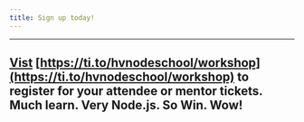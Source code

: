 ```yaml
---
title: Sign up today!
---
```

--------------------
__[Vist](https://ti.to/hvnodeschool/workshop)__ [https://ti.to/hvnodeschool/workshop](https://ti.to/hvnodeschool/workshop) to register for your attendee or mentor tickets. Much learn. Very Node.js. So Win. Wow!
--------------------